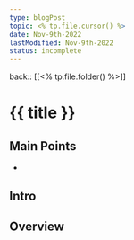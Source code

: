 ```yaml
---
type: blogPost
topic: <% tp.file.cursor() %>
date: Nov-9th-2022
lastModified: Nov-9th-2022
status: incomplete
---
```


back:: [[<% tp.file.folder() %>]]


# {{ title }}


## Main Points

- 



## Intro





## Overview
